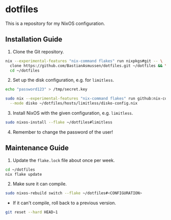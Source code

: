 # dotfiles

This is a repository for my NixOS configuration.

## Installation Guide

1. Clone the Git repository.

```sh
nix --experimental-features "nix-command flakes" run nixpkgs#git -- \
  clone https://github.com/BastianAsmussen/dotfiles.git ~/dotfiles && \
  cd ~/dotfiles
```

2. Set up the disk configuration, e.g. for `limitless`.

```sh
echo "password123" > /tmp/secret.key

sudo nix --experimental-features "nix-command flakes" run github:nix-community/disko -- \
  --mode disko ~/dotfiles/hosts/limitless/disko-config.nix
```

3. Install NixOS with the given configuration, e.g. `limitless`.

```sh
sudo nixos-install --flake ~/dotfiles#limitless
```

4. Remember to change the password of the user!

## Maintenance Guide

1. Update the `flake.lock` file about once per week.

```sh
cd ~/dotfiles
nix flake update
```

2. Make sure it can compile.

```sh
sudo nixos-rebuild switch --flake ~/dotfiles#<CONFIGURATION>
```

- If it can't compile, roll back to a previous version.

```sh
git reset --hard HEAD~1
```

